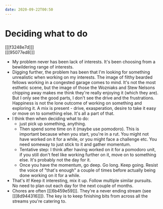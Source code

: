 ```yaml
---
date: 2020-09-22T00:50
---
```


# Deciding what to do

[[[f3248e7d]]]  
[[[95077ed8]]]

- My problem never has been lack of interests. It's been choosing from a bewildering range of interests.
- Digging further, the problem has been that I'm looking for something unrealistic when working on my interests. The image of filthy bearded fellows working in a congested garage comes to mind. It's not the most esthetic scene, but the image of those the Wozniaks and Stew Nelsons chipping away makes me think they're really enjoying it (which they are). But I only see the good parts, I don't see the drive and the frustrations. Happiness is not the lone outcome of working on something and exploring it. A mix is present - drive, exasperation, desire to take it easy or move on to something else. It's all a part of that.
- I think then when deciding what to do:
  -  just pick up something, anything. 
  -  Then spend some time on it (maybe use pomodoro). This is important because when you start, you're in a rut. You might not have worked on it for a while, or you might face a challenge etc. You need someway to just stick to it and gather momentum.
  -  Tentative step: I think after having worked on it for a pomodoro unit, if you still don't feel like working further on it, move on to something else. It's probably not the day for it.
  -  Once you have the momentum, go deep. Go long. Keep going. Resist the voice of "that's enough" a couple of times before actually being done working on it for a while.
- That's it! Keep it interesting, mix it up. Follow multiple similar pursuits. No need to plan out each day for the next couple of months.
- Chores are often [[[6b459e59]]]. They're a never ending stream (see [[[8d944316]]]). The key is to keep finishing bits from across all the streams you're catering to.
